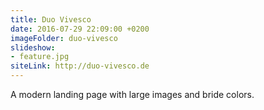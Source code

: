 ```yaml
---
title: Duo Vivesco
date: 2016-07-29 22:09:00 +0200
imageFolder: duo-vivesco
slideshow:
- feature.jpg
siteLink: http://duo-vivesco.de
---
```

A modern landing page with large images and bride colors.
